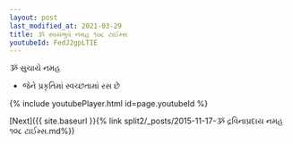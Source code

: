 ```yaml
---
layout: post
last_modified_at: 2021-03-29
title: ૐ સ્વયંભુવે નમહ ૧૦૮ ટાઈમ્સ
youtubeId: FedJ2gpLTIE
---
```

 
 
 ૐ સુચાયે નમહ  
 
 -  જેને પ્રકૃતિમાં સ્વચ્છતામાં રસ છે 
 
  
 
  
 
 
 
 
 
 


{% include youtubePlayer.html id=page.youtubeId %}
 
[Next]({{ site.baseurl }}{% link  split2/_posts/2015-11-17-ૐ દ્રવિનાપ્રદાય નમહ ૧૦૮ ટાઈમ્સ.md%})
 
